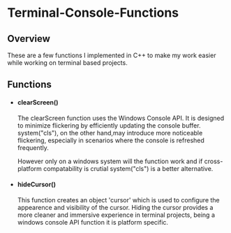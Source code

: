 # Terminal-Console-Functions

## Overview

These are a few functions I implemented in C++ to make my work easier while working on terminal based projects.

## Functions
- #### clearScreen()
  The clearScreen function uses the Windows Console API. It is designed to minimize flickering by efficiently updating the console buffer. system("cls"),
  on the other hand,may introduce more noticeable flickering, especially in scenarios where the console is refreshed frequently.

  However only on a windows system will the function work and if cross-platform compatability is crutial system("cls") is a better alternative.

- #### hideCursor()
  This function creates an object 'cursor' which is used to configure the appearence and visibility of the cursor. Hiding the cursor provides a more cleaner and immersive experience in terminal projects,
  being a windows console API function it is platform specific.
   
